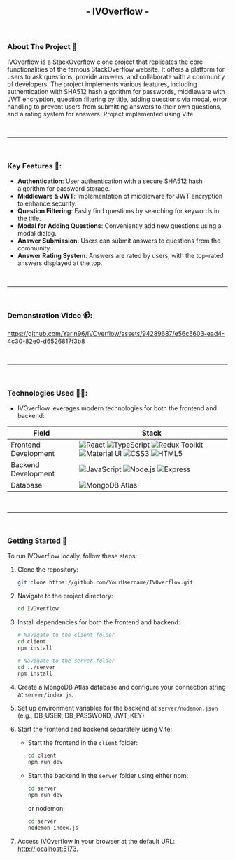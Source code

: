 <!-- PROJECT LOGO -->
<div align="center">
    <h2>- IVOverflow -</h2>
</div>
<br />

<!-- ABOUT THE PROJECT -->

### About The Project 🚀

IVOverflow is a StackOverflow clone project that replicates the core functionalities of the famous StackOverflow website. It offers a platform for users to ask questions, provide answers, and collaborate with a community of developers. The project implements various features, including authentication with SHA512 hash algorithm for passwords, middleware with JWT encryption, question filtering by title, adding questions via modal, error handling to prevent users from submitting answers to their own questions, and a rating system for answers. Project implemented using Vite.

<br />

---

<br />

### Key Features 🔑:

- **Authentication**: User authentication with a secure SHA512 hash algorithm for password storage.
- **Middleware & JWT**: Implementation of middleware for JWT encryption to enhance security.
- **Question Filtering**: Easily find questions by searching for keywords in the title.
- **Modal for Adding Questions**: Conveniently add new questions using a modal dialog.
- **Answer Submission**: Users can submit answers to questions from the community.
- **Answer Rating System**: Answers are rated by users, with the top-rated answers displayed at the top.

<br />

---

<br />

### Demonstration Video 📹:

https://github.com/Yarin96/IVOverflow/assets/94289687/e56c5603-ead4-4c30-82e0-d6526817f3b8
    
<br />

---

<br />

### Technologies Used 👨‍💻:

- IVOverflow leverages modern technologies for both the frontend and backend:

| Field                | Stack                                                                                                                                                                                                                                                                                                                                                                                                                                                                                                                                                                                                                                                                                                                                                                                                                    |
| -------------------- | ------------------------------------------------------------------------------------------------------------------------------------------------------------------------------------------------------------------------------------------------------------------------------------------------------------------------------------------------------------------------------------------------------------------------------------------------------------------------------------------------------------------------------------------------------------------------------------------------------------------------------------------------------------------------------------------------------------------------------------------------------------------------------------------------------------------------ |
| Frontend Development | ![React](https://img.shields.io/badge/React-61DAFB?logo=React&logoColor=white&style=for-the-badge) ![TypeScript](https://img.shields.io/badge/typescript-%23007ACC.svg?style=for-the-badge&logo=typescript&logoColor=white) ![Redux Toolkit](https://img.shields.io/badge/Redux_Toolkit-%23804040.svg?style=for-the-badge&logo=Redux&logoColor=white) ![Material UI](https://img.shields.io/badge/Material_UI-%230081CB.svg?style=for-the-badge&logo=mui&logoColor=white) ![CSS3](https://img.shields.io/badge/css3-%231572B6.svg?style=for-the-badge&logo=css3&logoColor=white) ![HTML5](https://img.shields.io/badge/html5-%23E34F26.svg?style=for-the-badge&logo=html5&logoColor=white)                                                                                                                                                                                                                                                                         |
| Backend Development  | ![JavaScript](https://img.shields.io/badge/javascript-%23323330.svg?style=for-the-badge&logo=javascript&logoColor=%23F7DF1E) ![Node.js](https://img.shields.io/badge/Node.js-339933?logo=Node.js&logoColor=white&style=for-the-badge) ![Express](https://img.shields.io/badge/Express-000000?logo=Express&logoColor=white&style=for-the-badge)                                                                                                                                                                                                                                                                                                                                                                                                                                                                                                                                                                                             |
| Database             | ![MongoDB Atlas](https://img.shields.io/badge/MongoDB_Atlas-47A248?logo=MongoDB&logoColor=white&style=for-the-badge)                                                                                                                                                                                                                                                                                                                                                                                                                                                                                                                                                                                                                                                                                                                 |

<br />

---

<br />

### Getting Started 🚀

To run IVOverflow locally, follow these steps:

1. Clone the repository:
   ```sh
   git clone https://github.com/YourUsername/IVOverflow.git
   ```

2. Navigate to the project directory:
   ```sh
   cd IVOverflow
   ```

3. Install dependencies for both the frontend and backend:
   ```sh
   # Navigate to the client folder
   cd client
   npm install
   ```

   ```sh
   # Navigate to the server folder
   cd ../server
   npm install
   ```

4. Create a MongoDB Atlas database and configure your connection string at `server/index.js`.

5. Set up environment variables for the backend at `server/nodemon.json` (e.g., DB_USER, DB_PASSWORD, JWT_KEY).

6. Start the frontend and backend separately using Vite:

   - Start the frontend in the `client` folder:
     ```sh
     cd client
     npm run dev
     ```

   - Start the backend in the `server` folder using either npm:
     ```sh
     cd server
     npm run dev
     ```

     or nodemon:
     ```sh
     cd server
     nodemon index.js
     ```

7. Access IVOverflow in your browser at the default URL: [http://localhost:5173](http://localhost:5173).
